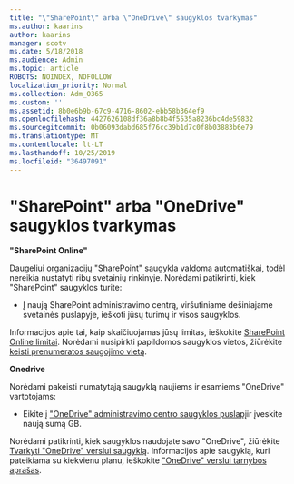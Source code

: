 ```yaml
---
title: "\"SharePoint\" arba \"OneDrive\" saugyklos tvarkymas"
ms.author: kaarins
author: kaarins
manager: scotv
ms.date: 5/18/2018
ms.audience: Admin
ms.topic: article
ROBOTS: NOINDEX, NOFOLLOW
localization_priority: Normal
ms.collection: Adm_O365
ms.custom: ''
ms.assetid: 8b0e6b9b-67c9-4716-8602-ebb58b364ef9
ms.openlocfilehash: 4427626108df36a8b8b4f5535a8236bc4de59832
ms.sourcegitcommit: 0b06093dabd685f76cc39b1d7c0f8b03883b6e79
ms.translationtype: MT
ms.contentlocale: lt-LT
ms.lasthandoff: 10/25/2019
ms.locfileid: "36497091"
---
```

# <a name="manage-your-sharepoint-or-onedrive-storage"></a>"SharePoint" arba "OneDrive" saugyklos tvarkymas

 **"SharePoint Online"**
  
Daugeliui organizacijų "SharePoint" saugykla valdoma automatiškai, todėl nereikia nustatyti ribų svetainių rinkinyje. Norėdami patikrinti, kiek "SharePoint" saugyklos turite:
  
- Į naują SharePoint administravimo centrą, viršutiniame dešiniajame svetainės puslapyje, ieškoti jūsų turimų ir visos saugyklos.
    
Informacijos apie tai, kaip skaičiuojamas jūsų limitas, ieškokite [SharePoint Online limitai](https://go.microsoft.com/fwlink/p/?LinkID=856113). Norėdami nusipirkti papildomos saugyklos vietos, žiūrėkite [keisti prenumeratos saugojimo vietą](https://go.microsoft.com/fwlink/?linkid=866428).
  
 **Onedrive**
  
Norėdami pakeisti numatytąją saugyklą naujiems ir esamiems "OneDrive" vartotojams:
  
- Eikite į ["OneDrive" administravimo centro saugyklos puslapį](https://admin.onedrive.com/?v=StorageSettings)ir įveskite naują sumą GB.
    
Norėdami patikrinti, kiek saugyklos naudojate savo "OneDrive", žiūrėkite [Tvarkyti "OneDrive" verslui saugyklą](https://go.microsoft.com/fwlink/?linkid=866429). Informacijos apie saugyklą, kuri pateikiama su kiekvienu planu, ieškokite ["OneDrive" verslui tarnybos aprašas](https://go.microsoft.com/fwlink/p/?LinkID=826071).
  

